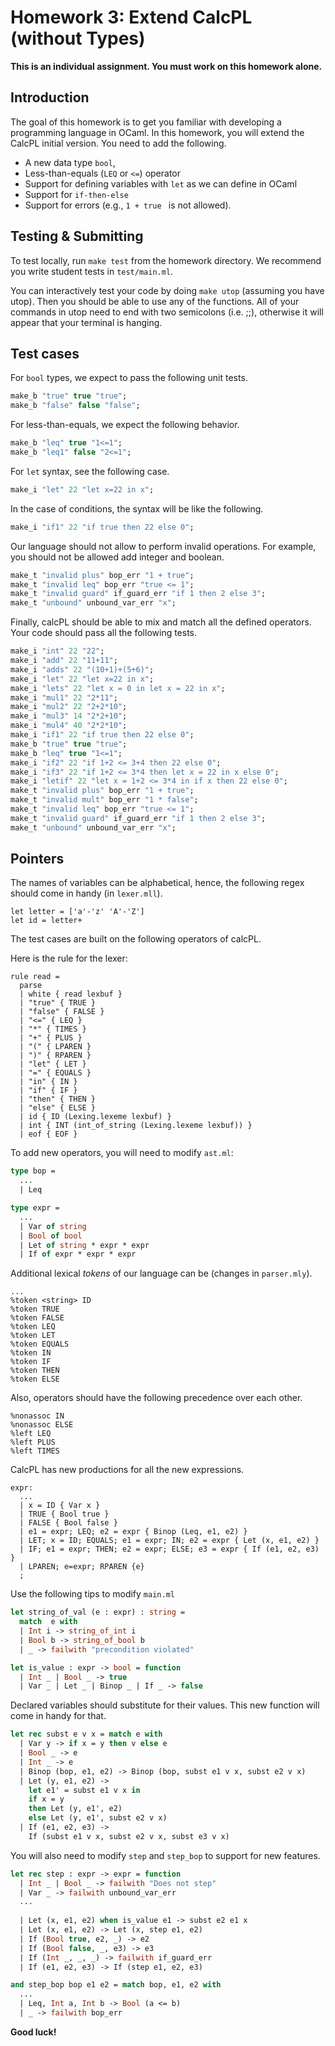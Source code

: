# Homework 3: Extend CalcPL (without Types)

**This is an individual assignment. You must work on this homework alone.**


## Introduction
The goal of this homework is to get you familiar with developing a programming language in OCaml. 
In this homework, you will extend the CalcPL initial version. You need to add the following. 

- A new data type `bool`,
- Less-than-equals (`LEQ` or `<=`) operator
- Support for defining variables with `let` as we can define in OCaml
- Support for `if-then-else`
- Support for errors (e.g., `1 + true ` is not allowed). 

## Testing & Submitting
To test locally, run `make test` from the homework directory. We recommend you write student tests in `test/main.ml`.

You can interactively test your code by doing `make utop` (assuming you have utop). Then you should be able to use any of the functions. All of your commands in utop need to end with two semicolons (i.e. ;;), otherwise it will appear that your terminal is hanging.

## Test cases 

For `bool` types, we expect to pass the following unit tests.

```ocaml
make_b "true" true "true";
make_b "false" false "false";
```

For less-than-equals, we expect the following behavior. 

```ocaml
make_b "leq" true "1<=1";
make_b "leq1" false "2<=1";
```

For `let` syntax, see the following case.

```ocaml
make_i "let" 22 "let x=22 in x";
```

In the case of conditions, the syntax will be like the following. 

```ocaml
make_i "if1" 22 "if true then 22 else 0";
```

Our language should not allow to perform invalid operations. For example, you should not be allowed add integer and boolean. 

```ocaml
make_t "invalid plus" bop_err "1 + true";
make_t "invalid leq" bop_err "true <= 1";
make_t "invalid guard" if_guard_err "if 1 then 2 else 3";
make_t "unbound" unbound_var_err "x";
```

Finally, calcPL should be able to mix and match all the defined operators. Your code should pass all the following tests.
```ocaml
make_i "int" 22 "22";
make_i "add" 22 "11+11";
make_i "adds" 22 "(10+1)+(5+6)";
make_i "let" 22 "let x=22 in x";
make_i "lets" 22 "let x = 0 in let x = 22 in x";
make_i "mul1" 22 "2*11";
make_i "mul2" 22 "2+2*10";
make_i "mul3" 14 "2*2+10";
make_i "mul4" 40 "2*2*10";
make_i "if1" 22 "if true then 22 else 0";
make_b "true" true "true";
make_b "leq" true "1<=1";
make_i "if2" 22 "if 1+2 <= 3+4 then 22 else 0";
make_i "if3" 22 "if 1+2 <= 3*4 then let x = 22 in x else 0";
make_i "letif" 22 "let x = 1+2 <= 3*4 in if x then 22 else 0";
make_t "invalid plus" bop_err "1 + true";
make_t "invalid mult" bop_err "1 * false";
make_t "invalid leq" bop_err "true <= 1";
make_t "invalid guard" if_guard_err "if 1 then 2 else 3";
make_t "unbound" unbound_var_err "x";
```

## Pointers



The names of variables can be alphabetical, hence, the following regex should come in handy (in `lexer.mll`).

```text
let letter = ['a'-'z' 'A'-'Z']
let id = letter+
```
The test cases are built on the following operators of calcPL.

Here is the rule for the lexer:

```text
rule read =
  parse
  | white { read lexbuf }
  | "true" { TRUE }
  | "false" { FALSE }
  | "<=" { LEQ }
  | "*" { TIMES }
  | "+" { PLUS }
  | "(" { LPAREN }
  | ")" { RPAREN }
  | "let" { LET }
  | "=" { EQUALS }
  | "in" { IN }
  | "if" { IF }
  | "then" { THEN }
  | "else" { ELSE }
  | id { ID (Lexing.lexeme lexbuf) }
  | int { INT (int_of_string (Lexing.lexeme lexbuf)) }
  | eof { EOF }
```

To add new operators, you will need to modify `ast.ml`:

```ocaml
type bop =
  ... 
  | Leq

type expr =
  ... 
  | Var of string
  | Bool of bool
  | Let of string * expr * expr
  | If of expr * expr * expr
```

Additional lexical *tokens* of our language can be (changes in `parser.mly`). 

```text
...
%token <string> ID
%token TRUE
%token FALSE
%token LEQ
%token LET
%token EQUALS
%token IN
%token IF
%token THEN
%token ELSE
```
Also, operators should have the following precedence over each other.

```text
%nonassoc IN
%nonassoc ELSE
%left LEQ
%left PLUS
%left TIMES
```

CalcPL has new productions for all the new expressions. 

```text
expr:
  ...
  | x = ID { Var x }
  | TRUE { Bool true }
  | FALSE { Bool false }
  | e1 = expr; LEQ; e2 = expr { Binop (Leq, e1, e2) }
  | LET; x = ID; EQUALS; e1 = expr; IN; e2 = expr { Let (x, e1, e2) }
  | IF; e1 = expr; THEN; e2 = expr; ELSE; e3 = expr { If (e1, e2, e3) }
  | LPAREN; e=expr; RPAREN {e}
  ;
```
Use the following tips to modify `main.ml`

```ocaml
let string_of_val (e : expr) : string =
  match  e with
  | Int i -> string_of_int i
  | Bool b -> string_of_bool b
  | _ -> failwith "precondition violated"
```

```ocaml
let is_value : expr -> bool = function 
  | Int _ | Bool _ -> true
  | Var _ | Let _ | Binop _ | If _ -> false
```

Declared variables should substitute for their values. This new function will come in handy for that.

```ocaml
let rec subst e v x = match e with
  | Var y -> if x = y then v else e
  | Bool _ -> e
  | Int _ -> e
  | Binop (bop, e1, e2) -> Binop (bop, subst e1 v x, subst e2 v x)
  | Let (y, e1, e2) ->
    let e1' = subst e1 v x in
    if x = y
    then Let (y, e1', e2)
    else Let (y, e1', subst e2 v x)
  | If (e1, e2, e3) -> 
    If (subst e1 v x, subst e2 v x, subst e3 v x)
```
You will also need to modify `step` and `step_bop` to support for new features. 

```ocaml
let rec step : expr -> expr = function
  | Int _ | Bool _ -> failwith "Does not step"
  | Var _ -> failwith unbound_var_err
  ...
  
  | Let (x, e1, e2) when is_value e1 -> subst e2 e1 x
  | Let (x, e1, e2) -> Let (x, step e1, e2)
  | If (Bool true, e2, _) -> e2
  | If (Bool false, _, e3) -> e3
  | If (Int _, _, _) -> failwith if_guard_err
  | If (e1, e2, e3) -> If (step e1, e2, e3)

and step_bop bop e1 e2 = match bop, e1, e2 with
  ...
  | Leq, Int a, Int b -> Bool (a <= b)
  | _ -> failwith bop_err
```

**Good luck!**
